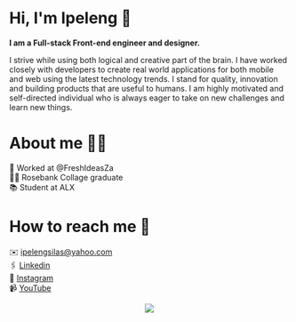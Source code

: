 <h1><b>Hi, I'm Ipeleng 👋</b></h1>

<b>I am a Full-stack Front-end engineer and designer. </b>

I strive while using both logical and creative part of the brain. I have worked closely with developers to create real world applications for both mobile and web using the latest technology trends. I stand for quality,  innovation and building products that are useful to humans. I am highly motivated and self-directed individual who is always eager to take on new challenges and learn new things.

<h1><b>About me 👱‍♂️</b></h1>
💼 Worked at @FreshIdeasZa <br>
👨‍🎓 Rosebank Collage graduate <br>
📚 Student at ALX <br>

<h1><b>How to reach me 🤩</b></h1>
✉️ <a href="ipelengsilas@yahoo.com">ipelengsilas@yahoo.com</a><br>
🖇️ <a href="www.linkedin.com/in/ipeleng-lebelo-7bb83725b">Linkedin</a><br>
📸 <a href="https://instagram.com/ipelengsilas2021?igshid=MmIzYWVlNDQ5Yg==">Instagram</a><br>
📹 <a href="https://youtube.com/@pepelebelo2297">YouTube</a><br>


<p align="center">
  <a href="https://skillicons.dev">
    <img src="https://skillicons.dev/icons?i=git,js,html,css,java,nodejs,react,c,cs" />
  </a>
</p>





